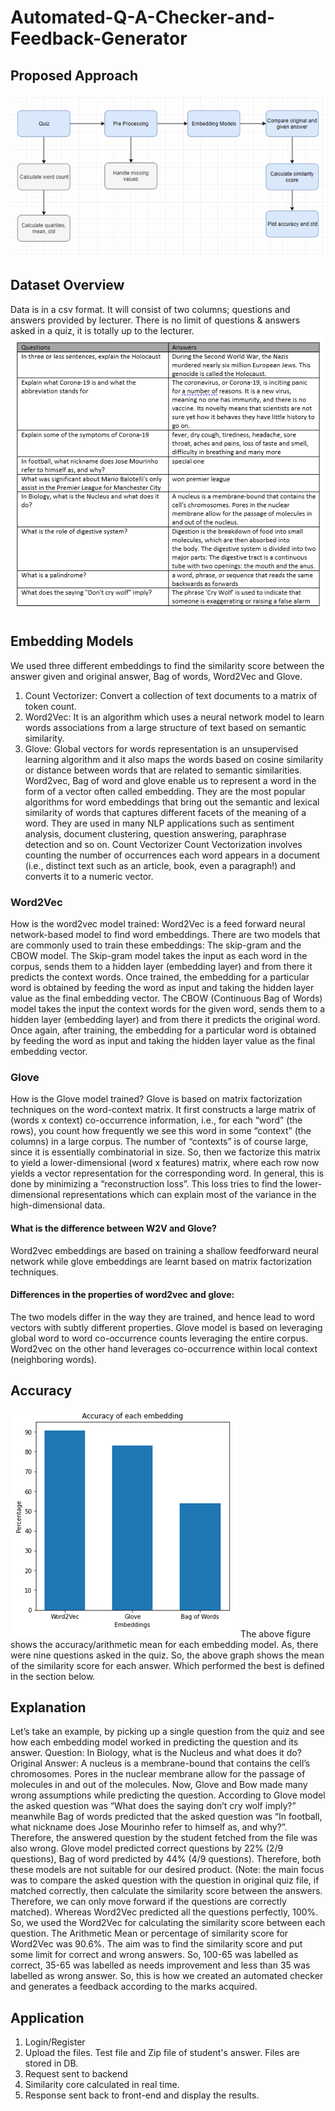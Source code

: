 # Automated-Q-A-Checker-and-Feedback-Generator
## Proposed Approach
![](images/Picture1.png)

## Dataset Overview
Data is in a csv format. It will consist of two columns; questions and answers provided by lecturer. There is no limit of questions & answers asked in a quiz, it is totally up to the lecturer. 
![](images/Picture2.PNG)

## Embedding Models
We used three different embeddings to find the similarity score between the answer given and original answer, Bag of words, Word2Vec and Glove.
1.	Count Vectorizer: Convert a collection of text documents to a matrix of token count.
2.	Word2Vec: It is an algorithm which uses a neural network model to learn words associations from a large structure of text based on semantic similarity.
3.	Glove: Global vectors for words representation is an unsupervised learning algorithm and it also maps the words based on cosine similarity or distance between words that are related to semantic similarities. 
Word2vec, Bag of word and glove enable us to represent a word in the form of a vector often called embedding. They are the most popular algorithms for word embeddings that bring out the semantic and lexical similarity of words that captures different facets of the meaning of a word. They are used in many NLP applications such as sentiment analysis, document clustering, question answering, paraphrase detection and so on. 
Count Vectorizer
Count Vectorization involves counting the number of occurrences each word appears in a document (i.e., distinct text such as an article, book, even a paragraph!) and converts it to a numeric vector.

### Word2Vec
How is the word2vec model trained:
Word2Vec is a feed forward neural network-based model to find word embeddings. There are two models that are commonly used to train these embeddings: The skip-gram and the CBOW model. 
The Skip-gram model takes the input as each word in the corpus, sends them to a hidden layer (embedding layer) and from there it predicts the context words. Once trained, the embedding for a particular word is obtained by feeding the word as input and taking the hidden layer value as the final embedding vector. 
The CBOW (Continuous Bag of Words) model takes the input the context words for the given word, sends them to a hidden layer (embedding layer) and from there it predicts the original word. Once again, after training, the embedding for a particular word is obtained by feeding the word as input and taking the hidden layer value as the final embedding vector. 

### Glove
How is the Glove model trained?
Glove is based on matrix factorization techniques on the word-context matrix. It first constructs a large matrix of (words x context) co-occurrence information, i.e., for each “word” (the rows), you count how frequently we see this word in some “context” (the columns) in a large corpus.  The number of “contexts” is of course large, since it is essentially combinatorial in size.
So, then we factorize this matrix to yield a lower-dimensional (word x features) matrix, where each row now yields a vector representation for the corresponding word. In general, this is done by minimizing a “reconstruction loss”. This loss tries to find the lower-dimensional representations which can explain most of the variance in the high-dimensional data.

#### What is the difference between W2V and Glove?
Word2vec embeddings are based on training a shallow feedforward neural network while glove embeddings are learnt based on matrix factorization techniques.

#### Differences in the properties of word2vec and glove:
The two models differ in the way they are trained, and hence lead to word vectors with subtly different properties. Glove model is based on leveraging global word to word co-occurrence counts leveraging the entire corpus. Word2vec on the other hand leverages co-occurrence within local context (neighboring words).

## Accuracy
![](images/Picture3.PNG)
The above figure shows the accuracy/arithmetic mean for each embedding model. As, there were nine questions asked in the quiz. So, the above graph shows the mean of the similarity score for each answer. Which performed the best is defined in the section below.

## Explanation
Let’s take an example, by picking up a single question from the quiz and see how each embedding model worked in predicting the question and its answer.
Question: In Biology, what is the Nucleus and what does it do?
Original Answer: A nucleus is a membrane-bound that contains the cell’s chromosomes. Pores in the nuclear membrane allow for the passage of molecules in and out of the molecules.
Now, Glove and Bow made many wrong assumptions while predicting the question. According to Glove model the asked question was “What does the saying don’t cry wolf imply?” meanwhile Bag of words predicted that the asked question was “In football, what nickname does Jose Mourinho refer to himself as, and why?”. Therefore, the answered question by the student fetched from the file was also wrong. Glove model predicted correct questions by 22% (2/9 questions), Bag of word predicted by 44% (4/9 questions). Therefore, both these models are not suitable for our desired product. (Note: the main focus was to compare the asked question with the question in original quiz file, if matched correctly, then calculate the similarity score between the answers. Therefore, we can only move forward if the questions are correctly matched). Whereas Word2Vec predicted all the questions perfectly, 100%. So, we used the Word2Vec for calculating the similarity score between each question. The Arithmetic Mean or percentage of similarity score for Word2Vec was 90.6%. The aim was to find the similarity score and put some limit for correct and wrong answers. So, 100-65 was labelled as correct, 35-65 was labelled as needs improvement and less than 35 was labelled as wrong answer. So, this is how we created an automated checker and generates a feedback according to the marks acquired. 

## Application 
1. Login/Register
2. Upload the files. Test file and Zip file of student's answer. Files are stored in DB.
3. Request sent to backend
4. Similarity core calculated in real time.
5. Response sent back to front-end and display the results.

